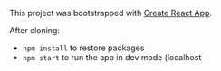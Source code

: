 This project was bootstrapped with [Create React App](https://github.com/facebook/create-react-app).

After cloning:

- `npm install` to restore packages
- `npm start` to run the app in dev mode (localhost
